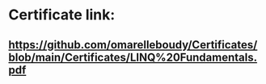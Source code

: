 # Certificate link:

## https://github.com/omarelleboudy/Certificates/blob/main/Certificates/LINQ%20Fundamentals.pdf
